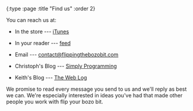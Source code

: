 {:type :page
 :title "Find us"
 :order 2}

You can reach us at:

* In the store --- [iTunes][it]

* In your reader --- [feed][fd]

* Email ---
  [contact@flippingthebozobit.com](mailto:contact@flippingthebozobit.com?subject=podcast)

* Christoph's Blog --- [Simply Programming][cn]

* Keith's Blog --- [The Web Log](http://blog.devtrope.com)

We promise to read every message you send to us and we'll reply as
best we can. We're especially interested in ideas you've had that made
other people you work with flip your bozo bit.

[fd]: http://ftbb.tv/feeds/rss.xml
[cn]: http://programming.neumannhaus.com
[it]: https://itunes.apple.com/us/podcast/flipping-the-bozo-bit/id683786673
